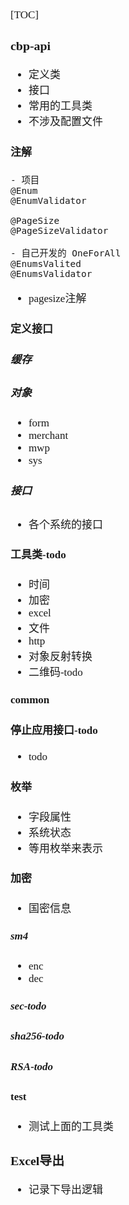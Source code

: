 <span  style="font-family: Simsun,serif; font-size: 17px; ">

[TOC]

### cbp-api

- 定义类
- 接口
- 常用的工具类
- 不涉及配置文件

#### 注解

~~~
- 项目
@Enum
@EnumValidator

@PageSize
@PageSizeValidator

- 自己开发的 OneForAll
@EnumsValited
@EnumsValidator
~~~
- pagesize注解

#### 定义接口

##### 缓存

##### 对象

- form
- merchant
- mwp
- sys

##### 接口

- 各个系统的接口

#### 工具类-todo

- 时间
- 加密
- excel
- 文件
- http
- 对象反射转换
- 二维码-todo

#### common

#### 停止应用接口-todo

- todo

#### 枚举

- 字段属性
- 系统状态
- 等用枚举来表示

#### 加密

- 国密信息

##### sm4

- enc
- dec

##### sec-todo

##### sha256-todo

##### RSA-todo

#### test

- 测试上面的工具类

### Excel导出

- 记录下导出逻辑

</span>